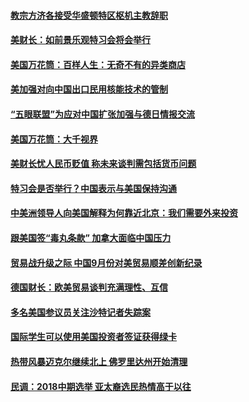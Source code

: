 #### [教宗方济各接受华盛顿特区枢机主教辞职](../pages/zg_yre_rvq/4610821.md?t=10121533) 

#### [美财长：如前景乐观特习会将会举行](../pages/zg_yre_rvq/4610784.md?t=10121533) 

#### [美国万花筒：百样人生：无奇不有的异类商店](../pages/zg_yre_rvq/4610663.md?t=10121533) 

#### [美加强对向中国出口民用核能技术的管制](../pages/zg_yre_rvq/4610654.md?t=10121533) 

#### [“五眼联盟”为应对中国扩张加强与德日情报交流 ](../pages/zg_yre_rvq/4610644.md?t=10121533) 

#### [美国万花筒：大千视界](../pages/zg_yre_rvq/4610639.md?t=10121533) 

#### [美财长忧人民币贬值 称未来谈判需包括货币问题](../pages/zg_yre_rvq/4610589.md?t=10121533) 

#### [特习会是否举行？中国表示与美国保持沟通](../pages/zg_yre_rvq/4610580.md?t=10121533) 

#### [中美洲领导人向美国解释为何靠近北京：我们需要外来投资](../pages/zg_yre_rvq/4610516.md?t=10121533) 

#### [跟美国签“毒丸条款” 加拿大面临中国压力](../pages/zg_yre_rvq/4610475.md?t=10121533) 

#### [贸易战升级之际 中国9月份对美贸易顺差创新纪录](../pages/zg_yre_rvq/4610476.md?t=10121533) 

#### [德国财长：欧美贸易谈判充满理性、互信](../pages/zg_yre_rvq/4610446.md?t=10121533) 

#### [多名美国参议员关注沙特记者失踪案](../pages/zg_yre_rvq/4610441.md?t=10121533) 

#### [国际学生可以使用美国投资者签证获得绿卡](../pages/zg_yre_rvq/4610415.md?t=10121533) 

#### [热带风暴迈克尔继续北上  佛罗里达州开始清理](../pages/zg_yre_rvq/4610406.md?t=10121533) 

#### [民调：2018中期选举 亚太裔选民热情高于以往](../pages/zg_yre_rvq/4610392.md?t=10121533) 


